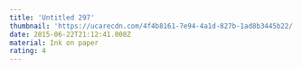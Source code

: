 ```yaml
---
title: 'Untitled 297'
thumbnail: 'https://ucarecdn.com/4f4b8161-7e94-4a1d-827b-1ad8b3445b22/'
date: 2015-06-22T21:12:41.000Z
material: Ink on paper
rating: 4
---
```

